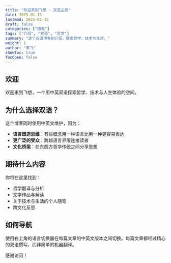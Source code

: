 ```yaml
---
title: "欢迎来到飞想 - 双语之旅"
date: 2025-01-15
lastmod: 2025-01-15
draft: false
categories: ["随笔"]
tags: ["介绍", "双语", "哲学"]
summary: "这个双语博客的介绍，探索哲学、技术与生活。"
weight: 1
author: "黄飞"
showToc: true
TocOpen: false
---
```


## 欢迎

欢迎来到飞想，一个用中英双语探索哲学、技术与人生体验的空间。

## 为什么选择双语？

这个博客同时使用中英文维护，因为：

- **语言塑造思维**：有些概念用一种语言比另一种更容易表达
- **更广泛的受众**：跨越语言界限连接读者
- **文化桥梁**：在东西方哲学传统之间分享思想

## 期待什么内容

你将在这里找到：

- 哲学翻译与分析
- 文学作品与解读
- 关于技术与生活的个人随笔
- 跨文化反思

## 如何导航

使用右上角的语言切换器在每篇文章的中英文版本之间切换。每篇文章都经过精心的双语撰写，而非简单的机器翻译。

感谢访问！
